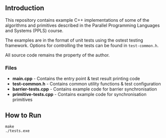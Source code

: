 ## Introduction ##
This repository contains example C++ implementations of some of the algorithms and 
primitives described in the Parallel Programming Languages and Systems (PPLS) course.    

The examples are in the format of unit tests using the ostest testing framework. Options for controlling the tests can be found in `test-common.h`.    

All source code remains the property of the author.


### Files ###
 - **main.cpp** - Contains the entry point & test result printing code
 - **test-common.h** - Contains common utility functions & test configuration
 - **barrier-tests.cpp** - Contains example code for barrier synchronisation
 - **primitive-tests.cpp** - Contains example code for synchronisation primitives

## How to Run ##
```
make
./tests.exe
```
